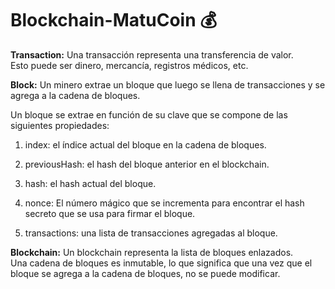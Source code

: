 # Blockchain-MatuCoin 💰

<strong>Transaction:</strong> Una transacción representa una transferencia de valor. <br/> Esto puede ser dinero, mercancía, registros médicos, etc.

<strong>Block:</strong> Un minero extrae un bloque que luego se llena de transacciones y se agrega a la cadena de bloques.

<p>Un bloque se extrae en función de su clave que se compone de las siguientes propiedades:</p>

1. index: el índice actual del bloque en la cadena de bloques.

2. previousHash: el hash del bloque anterior en el blockchain.

3. hash: el hash actual del bloque.

4. nonce: El número mágico que se incrementa para encontrar el hash secreto que se usa para firmar el bloque.

5. transactions: una lista de transacciones agregadas al bloque.

<strong>Blockchain:</strong> Un blockchain representa la lista de bloques enlazados. <br/> Una cadena de bloques es inmutable, lo que significa que una vez que el bloque se agrega a la cadena de bloques, no se puede modificar.